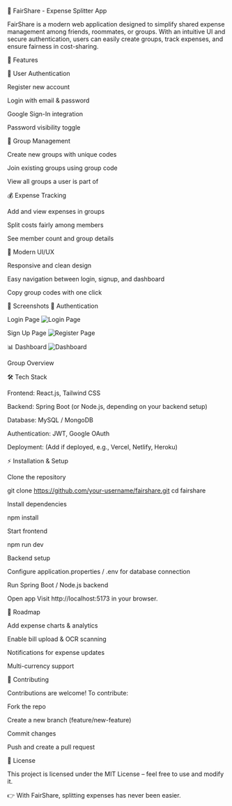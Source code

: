 💸 FairShare - Expense Splitter App

FairShare is a modern web application designed to simplify shared expense management among friends, roommates, or groups. With an intuitive UI and secure authentication, users can easily create groups, track expenses, and ensure fairness in cost-sharing.

🚀 Features

🔐 User Authentication

Register new account

Login with email & password

Google Sign-In integration

Password visibility toggle

👥 Group Management

Create new groups with unique codes

Join existing groups using group code

View all groups a user is part of

💰 Expense Tracking

Add and view expenses in groups

Split costs fairly among members

See member count and group details

📱 Modern UI/UX

Responsive and clean design

Easy navigation between login, signup, and dashboard

Copy group codes with one click

📸 Screenshots
🔑 Authentication

Login Page
![Login Page](./Screenshots/Login-Page)  


Sign Up Page
![Register Page](./Screenshots/Register-Page) 


📊 Dashboard
![Dashboard](./Screenshots/Dashboard) 

Group Overview


🛠️ Tech Stack

Frontend: React.js, Tailwind CSS

Backend: Spring Boot (or Node.js, depending on your backend setup)

Database: MySQL / MongoDB

Authentication: JWT, Google OAuth

Deployment: (Add if deployed, e.g., Vercel, Netlify, Heroku)

⚡ Installation & Setup

Clone the repository

git clone https://github.com/your-username/fairshare.git
cd fairshare


Install dependencies

npm install


Start frontend

npm run dev


Backend setup

Configure application.properties / .env for database connection

Run Spring Boot / Node.js backend

Open app
Visit http://localhost:5173
 in your browser.

📌 Roadmap

 Add expense charts & analytics

 Enable bill upload & OCR scanning

 Notifications for expense updates

 Multi-currency support

🤝 Contributing

Contributions are welcome! To contribute:

Fork the repo

Create a new branch (feature/new-feature)

Commit changes

Push and create a pull request

📜 License

This project is licensed under the MIT License – feel free to use and modify it.

👉 With FairShare, splitting expenses has never been easier.
